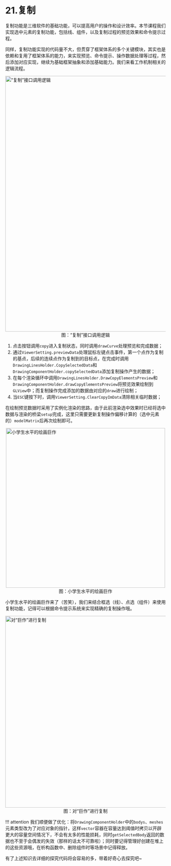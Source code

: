 # 21.复制
复制功能是三维软件的基础功能，可以提高用户的操作和设计效率。本节课程我们实现选中元素的复制功能，包括线、组件，以及复制过程的预览效果和命令提示过程。

同样，复制功能实现的代码量不大，但贯穿了框架体系的多个关键模块，其实也是依赖和复用了框架体系的能力，来实现预览、命令提示、操作数据处理等过程，然后添加对应实现，继续为基础框架抽象和添加基础能力。我们来看工作机制相关的逻辑流程。

<img src="../img/cad/image-80.png" alt="“复制”接口调用逻辑" width="800" align="middle" style="display: block; margin-left: auto; margin-right: auto;"/>
<figcaption style="text-align: center;">图：“复制”接口调用逻辑</figcaption>

1. 点击按钮调用`copy`进入复制状态，同时调用`drawCurve`处理预览和完成数据；
2. 通过`ViewerSetting.previewData`处理鼠标左键点击事件，第一个点作为复制的基点，后续的连续点作为复制到的目标点，在完成时调用`DrawingLinesHolder.CopySelectedData`和`DrawingComponentHolder.copySelectedData`添加复制操作产生的数据；
3. 在每个渲染循环中调用`DrawingLinesHolder.DrawCopyElementsPreview`和`DrawingComponentHolder.drawCopyElementsPreview`将预览效果绘制到`GLView`中；而复制操作完成添加的数据由对应的`draw`进行绘制；
4. 当`ESC`键按下时，调用`ViewerSetting.ClearCopyImData`清除相关临时数据；

在绘制预览数据时采用了实例化渲染的思路，由于此前渲染选中效果时已经将选中数据与渲染的桥梁`setup`完成，这里只需要更新复制操作偏移计算的（选中元素的）`modelMatrix`后再次绘制即可。

<img src="../img/cad/image-81.png" alt="小学生水平的绘画巨作" width="500" align="middle" style="display: block; margin-left: auto; margin-right: auto;"/>
<figcaption style="text-align: center;">图：小学生水平的绘画巨作</figcaption>

小学生水平的绘画巨作来了（苦笑），我们来结合框选（线）、点选（组件）来使用复制功能，记得可以根据命令提示系统来实现精确的复制操作哦。

<img src="../img/cad/image-82.png" alt="对“巨作”进行复制" width="600" align="middle" style="display: block; margin-left: auto; margin-right: auto;"/>
<figcaption style="text-align: center;">图：对“巨作”进行复制</figcaption>

!!! attention
    我们顺便做了优化：将`DrawingComponentHolder`中的`bodys`、`meshes`元素类型改为了对应对象的指针，这样`vector`容器在容量达到阈值时拷贝以开辟更大的容量空间情况下，不会有太多的性能损耗，同时`getSelectedBody`返回的数据也不至于会偶发的失效（那样的话太不可靠啦）；同时要记得管理好创建在堆上的这些资源哦，在析构函数中、删除组件时等场景中记得释放。

有了上述知识去详细的探究代码将会容易的多，带着好奇心去探究吧~
